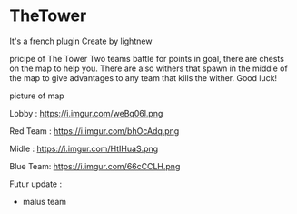 # TheTower
It's a french plugin
Create by lightnew

pricipe of The Tower
Two teams battle for points in goal, there are chests on the map to help you.
There are also withers that spawn in the middle of the map to give advantages to any team that kills the wither.
Good luck!

picture of map

Lobby :
https://i.imgur.com/weBq06l.png

Red Team :
https://i.imgur.com/bhOcAdq.png

Midle :
https://i.imgur.com/HtIHuaS.png

Blue Team:
https://i.imgur.com/66cCCLH.png

Futur update : 
- malus team
